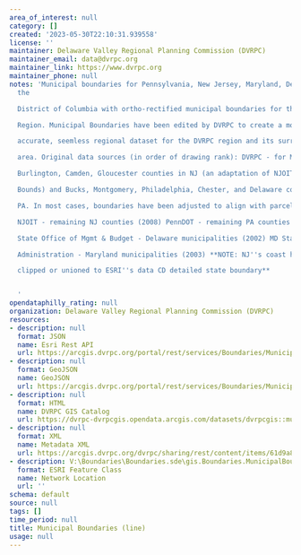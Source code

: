 ```yaml
---
area_of_interest: null
category: []
created: '2023-05-30T22:10:31.939558'
license: ''
maintainer: Delaware Valley Regional Planning Commission (DVRPC)
maintainer_email: data@dvrpc.org
maintainer_link: https://www.dvrpc.org
maintainer_phone: null
notes: 'Municipal boundaries for Pennsylvania, New Jersey, Maryland, Delaware, and
  the

  District of Columbia with ortho-rectified municipal boundaries for the DVRPC

  Region. Municipal Boundaries have been edited by DVRPC to create a more

  accurate, seemless regional dataset for the DVRPC region and its surrounding

  area. Original data sources (in order of drawing rank): DVRPC - for Mercer,

  Burlington, Camden, Gloucester counties in NJ (an adaptation of NJOIT''s Mun

  Bounds) and Bucks, Montgomery, Philadelphia, Chester, and Delaware counties in

  PA. In most cases, boundaries have been adjusted to align with parcel data.

  NJOIT - remaining NJ counties (2008) PennDOT - remaining PA counties (2009) DE

  State Office of Mgmt & Budget - Delaware municipalities (2002) MD State Hwy

  Administration - Maryland municipalities (2003) **NOTE: NJ''s coast has been

  clipped or unioned to ESRI''s data CD detailed state boundary**


  '
opendataphilly_rating: null
organization: Delaware Valley Regional Planning Commission (DVRPC)
resources:
- description: null
  format: JSON
  name: Esri Rest API
  url: https://arcgis.dvrpc.org/portal/rest/services/Boundaries/MunicipalBoundaries_Line/FeatureServer/0
- description: null
  format: GeoJSON
  name: GeoJSON
  url: https://arcgis.dvrpc.org/portal/rest/services/Boundaries/MunicipalBoundaries_Line/FeatureServer/0/query?where=1=1&outsr=4326&outfields=*&f=geojson
- description: null
  format: HTML
  name: DVRPC GIS Catalog
  url: https://dvrpc-dvrpcgis.opendata.arcgis.com/datasets/dvrpcgis::municipal-boundaries-line
- description: null
  format: XML
  name: Metadata XML
  url: https://arcgis.dvrpc.org/dvrpc/sharing/rest/content/items/61d9a8e708b74ad78c503c8fa48e4960/info/metadata/metadata.xml?format=default
- description: V:\Boundaries\Boundaries.sde\gis.Boundaries.MunicipalBoundaries_Line
  format: ESRI Feature Class
  name: Network Location
  url: ''
schema: default
source: null
tags: []
time_period: null
title: Municipal Boundaries (line)
usage: null
---
```

